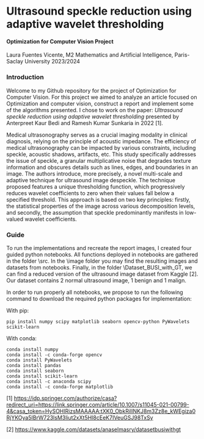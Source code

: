 # Ultrasound speckle reduction using adaptive wavelet thresholding
#### Optimization for Computer Vision Project

Laura Fuentes Vicente, M2 Mathematics and Artificial Intelligence, Paris-Saclay University 2023/2024

### Introduction 
Welcome to my Github repository for the project of Optimization for Computer Vision. For this project we aimed to analyze an article focused on Optimization and computer vision, construct a report and implement some of the algorithms presented. I chose to work on the paper: *Ultrasound speckle reduction using adaptive wavelet thresholding* presented by Anterpreet Kaur Bedi and Ramesh Kumar Sunkaria in 2022 [1]. 

Medical ultrasonography serves as a crucial imaging modality in clinical diagnosis, relying on the principle of acoustic impedance. The efficiency of medical ultrasonography can be impacted by various constraints, including speckle, acoustic shadows, artifacts, etc. This study specifically addresses the issue of speckle, a granular multiplicative noise that degrades texture information and obscures details such as lines, edges, and boundaries in an image. The authors introduce, more precisely, a novel multi-scale and adaptive technique for ultrasound image despeckle. The technique proposed features a unique thresholding function, which progressively reduces wavelet coefficients to zero when their values fall below a specified threshold. This approach is based on two key principles: firstly, the statistical properties of the image across various decomposition levels, and secondly, the assumption that speckle predominantly manifests in low-valued wavelet coefficients.

### Guide 
To run the implementations and recreate the report images, I created four guided python notebooks. All functions deployed in notebooks are gathered in the folder \src. 
In the \image folder you may find the resulting images and datasets from notebooks. Finally, in the folder \Dataset_BUSI_with_GT, we can find a reduced version of the ultrasound image dataset from Kaggle [2]. Our dataset contains 2 normal ultrasound image, 1 benign and 1 malign. 

In order to run properly all notebooks, we propose to run the following command to download the required python packages for implementation: 


With pip: 

```
pip install numpy scipy matplotlib seaborn opencv-python PyWavelets scikit-learn
```


With conda: 


```
conda install numpy
conda install -c conda-forge opencv
conda install PyWavelets
conda install pandas
conda install seaborn
conda install scikit-learn
conda install -c anaconda scipy
conda install -c conda-forge matplotlib
```

[1] https://idp.springer.com/authorize/casa?redirect_uri=https://link.springer.com/article/10.1007/s11045-021-00799-4&casa_token=HySOHIRizsMAAAAA:tXK0_ObkRiIlNKJ8m3Zz8e_kWEgiza0RjYKOya5IBrW723lsM3liut2xXt5HI8cEeK7IVeuGSJ98TxSy 


[2] https://www.kaggle.com/datasets/anaselmasry/datasetbusiwithgt
